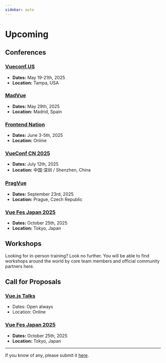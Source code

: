 ```yaml
---
sidebar: auto
---
```


# Upcoming

## Conferences

### [Vueconf.US](https://vueconf.us/)

- **Dates:** May 19-21th, 2025
- **Location:** Tampa, USA

### [MadVue](https://madvue.es/)

- **Dates:** May 29th, 2025
- **Location:** Madrid, Spain

### [Frontend Nation](https://frontendnation.com/)

- **Dates:** June 3-5th, 2025
- **Location:** Online

### [VueConf CN 2025](https://vueconf.cn/)

- **Dates:** July 12th, 2025
- **Location:** 中国·深圳 / Shenzhen, China

### [PragVue](https://pragvue.com/)

- **Dates:** September 23rd, 2025
- **Location:** Prague, Czech Republic

### [Vue Fes Japan 2025](https://vuefes.jp/2025/)

- **Dates:** October 25th, 2025
- **Location:** Tokyo, Japan

## Workshops

Looking for in-person training? Look no further. You will be able to find workshops around the world by core team members and official community partners here.

<EventsTimeline type="workshop" />

## Call for Proposals

### [Vue.js Talks](https://forms.gle/AMBkomBWZwmA5veQ7)

- Dates: Open always
- Location: Online

### [Vue Fes Japan 2025](https://vuefes.jp/2025/)

- **Dates:** October 25th, 2025
- **Location:** Tokyo, Japan

---

If you know of any, please submit it [here](https://github.com/vuejs/events/issues/new?assignees=&labels=&template=cfp-submission.md&title=%5BCFP%5D).
